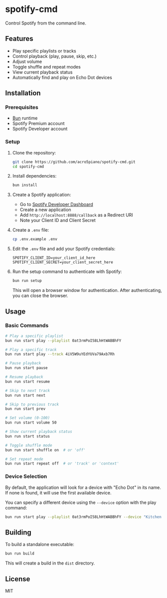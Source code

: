 # spotify-cmd

Control Spotify from the command line.

## Features

- Play specific playlists or tracks
- Control playback (play, pause, skip, etc.)
- Adjust volume
- Toggle shuffle and repeat modes
- View current playback status
- Automatically find and play on Echo Dot devices

## Installation

### Prerequisites

- [Bun](https://bun.sh/) runtime
- Spotify Premium account
- Spotify Developer account

### Setup

1. Clone the repository:
   ```bash
   git clone https://github.com/acro5piano/spotify-cmd.git
   cd spotify-cmd
   ```

2. Install dependencies:
   ```bash
   bun install
   ```

3. Create a Spotify application:
   - Go to [Spotify Developer Dashboard](https://developer.spotify.com/dashboard)
   - Create a new application
   - Add `http://localhost:8888/callback` as a Redirect URI
   - Note your Client ID and Client Secret

4. Create a `.env` file:
   ```bash
   cp .env.example .env
   ```

5. Edit the `.env` file and add your Spotify credentials:
   ```
   SPOTIFY_CLIENT_ID=your_client_id_here
   SPOTIFY_CLIENT_SECRET=your_client_secret_here
   ```

6. Run the setup command to authenticate with Spotify:
   ```bash
   bun run setup
   ```
   This will open a browser window for authentication. After authenticating, you can close the browser.

## Usage

### Basic Commands

```bash
# Play a specific playlist
bun run start play --playlist 0at3rmPoI58LhHtWABBhFY

# Play a specific track
bun run start play --track 4iV5W9uYEdYUVa79Axb7Rh

# Pause playback
bun run start pause

# Resume playback
bun run start resume

# Skip to next track
bun run start next

# Skip to previous track
bun run start prev

# Set volume (0-100)
bun run start volume 50

# Show current playback status
bun run start status

# Toggle shuffle mode
bun run start shuffle on  # or 'off'

# Set repeat mode
bun run start repeat off  # or 'track' or 'context'
```

### Device Selection

By default, the application will look for a device with "Echo Dot" in its name. If none is found, it will use the first available device.

You can specify a different device using the `--device` option with the play command:

```bash
bun run start play --playlist 0at3rmPoI58LhHtWABBhFY --device "Kitchen Speaker"
```

## Building

To build a standalone executable:

```bash
bun run build
```

This will create a build in the `dist` directory.

## License

MIT
